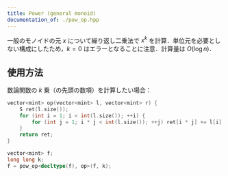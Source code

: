 ```yaml
---
title: Power (general monoid)
documentation_of: ./pow_op.hpp
---
```


一般のモノイドの元 $x$ について繰り返し二乗法で $x^k$ を計算．単位元を必要としない構成にしたため，$k = 0$ はエラーとなることに注意．計算量は $O(\log n)$．

## 使用方法

数論関数の $k$ 乗（の先頭の数項）を計算したい場合：

```cpp
vector<mint> op(vector<mint> l, vector<mint> r) {
    S ret(l.size());
    for (int i = 1; i < int(l.size()); ++i) {
        for (int j = 1; i * j < int(l.size()); ++j) ret[i * j] += l[i] * r[j];
    }
    return ret;
}

vector<mint> f;
long long k;
f = pow_op<decltype(f), op>(f, k);
```
